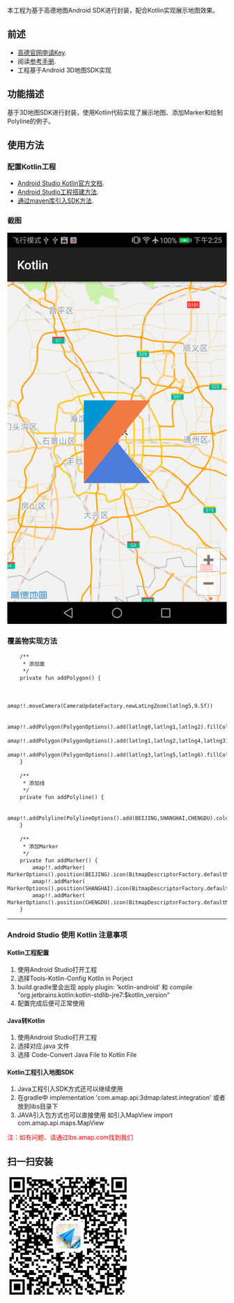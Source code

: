 本工程为基于高德地图Android SDK进行封装，配合Kotlin实现展示地图效果。

## 前述 ##
- [高德官网申请Key](http://lbs.amap.com/dev/#/).
- 阅读[参考手册](http://a.amap.com/lbs/static/unzip/Android_Map_Doc/index.html).
- 工程基于Android 3D地图SDK实现

## 功能描述 ##
基于3D地图SDK进行封装，使用Kotlin代码实现了展示地图、添加Marker和绘制Polyline的例子。

## 使用方法 ##
### 配置Kotlin工程

- [Android Studio Kotlin官方文档](https://developer.android.com/kotlin/get-started).
- [Android Studio工程搭建方法](http://lbs.amap.com/api/android-sdk/guide/creat-project/android-studio-creat-project/#add-jars). 
- [通过maven库引入SDK方法](http://lbs.amap.com/api/android-sdk/guide/create-project/android-studio-create-project#gradle_sdk).

### 截图
![Screenshot](./AMap_Kotlin/screenshot/screenshot0.png)
### 覆盖物实现方法

```
	/**
     * 添加面
     */
    private fun addPolygon() {


        amap!!.moveCamera(CameraUpdateFactory.newLatLngZoom(latlng5,9.5f))

        amap!!.addPolygon(PolygonOptions().add(latlng0,latlng1,latlng2).fillColor(Color.rgb(0,150,210)).strokeWidth(0.0f).zIndex(1.0f))
        amap!!.addPolygon(PolygonOptions().add(latlng1,latlng2,latlng4,latlng3).fillColor(Color.rgb(243,122,68)).strokeWidth(0.0f).zIndex(1.0f))
        amap!!.addPolygon(PolygonOptions().add(latlng3,latlng5,latlng6).fillColor(Color.rgb(75,125,218)).strokeWidth(0.0f).zIndex(1.0f))
    }
    
 	/**
     * 添加线
     */
    private fun addPolyline() {

        amap!!.addPolyline(PolylineOptions().add(BEIJING,SHANGHAI,CHENGDU).color(Color.GREEN).width(20f).zIndex(1f))
    }

    /**
     * 添加Marker
     */
    private fun addMarker() {
        amap!!.addMarker( MarkerOptions().position(BEIJING).icon(BitmapDescriptorFactory.defaultMarker()))
        amap!!.addMarker( MarkerOptions().position(SHANGHAI).icon(BitmapDescriptorFactory.defaultMarker(BitmapDescriptorFactory.HUE_YELLOW)))
        amap!!.addMarker( MarkerOptions().position(CHENGDU).icon(BitmapDescriptorFactory.defaultMarker(BitmapDescriptorFactory.HUE_RED)))
    }
```


----

### Android Studio 使用 Kotlin 注意事项

#### Kotlin工程配置
1. 使用Android Studio打开工程
2. 选择Tools-Kotlin-Config Kotlin in Porject
3. build.gradle里会出现 apply plugin: 'kotlin-android' 和 compile "org.jetbrains.kotlin:kotlin-stdlib-jre7:$kotlin_version"
4. 配置完成后便可正常使用


#### Java转Kotlin
1. 使用Android Studio打开工程
2. 选择对应.java 文件
3. 选择 Code-Convert Java File to Kotlin File

#### Kotlin工程引入地图SDK
1. Java工程引入SDK方式还可以继续使用
2. 在gradle中  implementation 'com.amap.api:3dmap:latest.integration' 或者放到libs目录下
3. JAVA引入包方式也可以直接使用 如引入MapView import com.amap.api.maps.MapView
	

<font color='red'>注：如有问题、请通过lbs.amap.com找到我们</font>

## 扫一扫安装
![Screenshot]( ./AMap_Kotlin/apk/downurl.png)